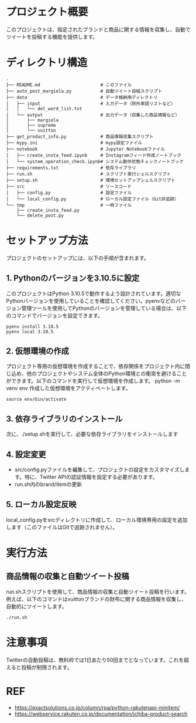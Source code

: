 # プロジェクト概要
このプロジェクトは、指定されたブランドと商品に関する情報を収集し、自動でツイートを投稿する機能を提供します。

# ディレクトリ構造

```
.
├── README.md                       # このファイル
├── auto_post_margiela.py           # 自動ツイート投稿スクリプト
├── data                            # データ格納用ディレクトリ
│   ├── input                       # 入力データ（除外単語リストなど）
│   │   └── del_word_list.txt
│   └── output                      # 出力データ（収集した商品情報など）
│       ├── margiela
│       ├── supreme
│       └── vuitton
├── get_product_info.py             # 商品情報収集スクリプト
├── mypy.ini                        # mypy設定ファイル
├── notebook                        # Jupyter Notebookファイル
│   ├── create_insta_feed.ipynb     # Instagramフィード作成ノートブック
│   └── system_operation_check.ipynb# システム動作状態チェックノートブック
├── requirements.txt                # 依存ライブラリ
├── run.sh                          # スクリプト実行シェルスクリプト
├── setup.sh                        # 環境セットアップシェルスクリプト
├── src                             # ソースコード
│   ├── config.py                   # 設定ファイル
│   └── local_config.py             # ローカル設定ファイル（Git非追跡）
└── tmp                             # 一時ファイル
    ├── create_insta_feed.py
    └── delete_post.py
```
# セットアップ方法
プロジェクトのセットアップには、以下の手順が含まれます。
## 1. Pythonのバージョンを3.10.5に設定
このプロジェクトはPython 3.10.5で動作するよう設計されています。適切なPythonバージョンを使用していることを確認してください。pyenvなどのバージョン管理ツールを使用してPythonのバージョンを管理している場合は、以下のコマンドでバージョンを設定できます。
```
pyenv install 3.10.5
pyenv local 3.10.5
```
## 2. 仮想環境の作成
プロジェクト専用の仮想環境を作成することで、依存関係をプロジェクト内に閉じ込め、他のプロジェクトやシステム全体のPython環境との衝突を避けることができます。以下のコマンドを実行して仮想環境を作成します。
python -m venv env
作成した仮想環境をアクティベートします。
```
source env/bin/activate
```
## 3. 依存ライブラリのインストール
次に、./setup.shを実行して、必要な依存ライブラリをインストールします
## 4. 設定変更
- src/config.pyファイルを編集して、プロジェクトの設定をカスタマイズします。特に、Twitter APIの認証情報を設定する必要があります。
- run.sh内のbrand/itemの更新
## 5. ローカル設定反映
local_config.pyをsrcディレクトリに作成して、ローカル環境専用の設定を追加します（このファイルはGitで追跡されません）。
# 実行方法
## 商品情報の収集と自動ツイート投稿
run.shスクリプトを使用して、商品情報の収集と自動ツイート投稿を行います。例えば、以下のコマンドはvuittonブランドの財布に関する商品情報を収集し、自動的にツイートします。
```
./run.sh
```
# 注意事項
Twitterの自動投稿は、無料枠では1日あたり50回までとなっています。これを超えると投稿が制限されます。
# REF
- https://exactsolutions.co.jp/column/rpa/python-rakutenapi-minitem/
- https://webservice.rakuten.co.jp/documentation/ichiba-product-search
